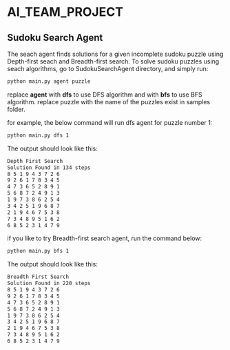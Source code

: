 # AI_TEAM_PROJECT

## Sudoku Search Agent

The seach agent finds solutions for a given incomplete sudoku puzzle using Depth-first seach and Breadth-first search.
To solve sudoku puzzles using seach algorithms, go to SudokuSearchAgent directory, and simply run:

```bash
python main.py agent puzzle
```

replace **agent** with **dfs** to use DFS algorithm and with **bfs** to use BFS algorithm.
replace puzzle with the name of the puzzles exist in samples folder.

for example, the below command will run dfs agent for puzzle number 1:

```bash
python main.py dfs 1
```
The output should look like this:

```bash
Depth First Search
Solution Found in 134 steps
8 5 1 9 4 3 7 2 6 
9 2 6 1 7 8 3 4 5 
4 7 3 6 5 2 8 9 1 
5 6 8 7 2 4 9 1 3 
1 9 7 3 8 6 2 5 4 
3 4 2 5 1 9 6 8 7 
2 1 9 4 6 7 5 3 8 
7 3 4 8 9 5 1 6 2 
6 8 5 2 3 1 4 7 9 
```
if you like to try Breadth-first search agent, run the command below:
```bash
python main.py bfs 1
```
The output should look like this:

```bash
Breadth First Search
Solution Found in 220 steps
8 5 1 9 4 3 7 2 6 
9 2 6 1 7 8 3 4 5 
4 7 3 6 5 2 8 9 1 
5 6 8 7 2 4 9 1 3 
1 9 7 3 8 6 2 5 4 
3 4 2 5 1 9 6 8 7 
2 1 9 4 6 7 5 3 8 
7 3 4 8 9 5 1 6 2 
6 8 5 2 3 1 4 7 9 
```
